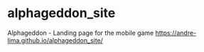 # alphageddon_site
Alphageddon - Landing page for the mobile game
https://andre-lima.github.io/alphageddon_site/
